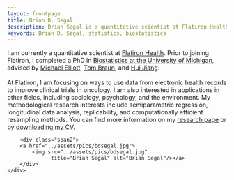 ```yaml
---
layout: frontpage
title: Brian D. Segal
description: Brian Segal is a quantitative scientist at Flatiron Health.
keywords: Brian D. Segal, statistics, biostatistics
---
```


<div class="container">
    <div class="row-fluid">
        <div class="span7">
            I am currently a quantitative scientist at <a href = "http://www.flatiron.com"> Flatiron Health</a>. Prior to joining Flatiron, I completed a PhD in <a href = "https://sph.umich.edu/biostat/"> Biostatistics at the University of Michigan</a>, advised by <a href = "https://sph.umich.edu/faculty-profiles/elliott-michael.html"> Michael Elliott</a>, <a href = "https://sph.umich.edu/faculty-profiles/braun-thomas.html"> Tom Braun</a>, and <a href = "http://www-personal.umich.edu/~jianghui/"> Hui Jiang</a>.<br>
            <br>
            At Flatiron, I am focusing on ways to use data from electronic health records to improve clinical trials in oncology. I am also interested in applications in other fields, including sociology, psychology, and the environment. My methodological research interests include semiparametric regression, longitudinal data analysis, replicability, and computationally efficient resampling methods. You can find more information on my <a href = "{{ BASE_PATH }}/pages/research.html">research page</a> or by <a href = "{{ BASE_PATH }}/assets/bdsegal_cv.pdf"> downloading my CV</a>.
        </div>

        <div class="span2">
        <a href="../assets/pics/bdsegal.jpg">
            <img src="../assets/pics/bdsegal.jpg"
                  title="Brian Segal" alt="Brian Segal"/></a>
        </div>
    </div>
</div>